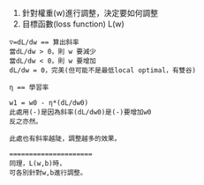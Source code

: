 1. 針對權重(w)進行調整，決定要如何調整
2. 目標函數(loss function) L(w)
```
▽=dL/dw == 算出斜率
當dL/dw > 0，則 w 要減少
當dL/dw < 0，則 w 要增加
dL/dw = 0，完美(但可能不是最低local optimal，有雙谷)

η == 學習率

w1 = w0 - η*(dL/dw0)
此處用(-)是因為斜率(dL/dw0)是(-)要增加w0
反之亦然。

此處也有斜率越陡，調整越多的效果。

=====================
同理，L(w,b)時，
可各別針對w,b進行調整。

```
